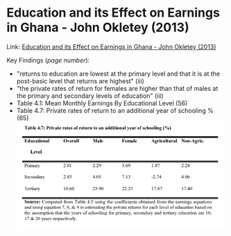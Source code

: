 Education and its Effect on Earnings in Ghana - John Okletey (2013)
================================

Link: [Education and its Effect on Earnings in Ghana - John Okletey (2013)](http://ugspace.ug.edu.gh/bitstream/handle/123456789/5339/John%20Okletey_Education%20and%20its%20Effect%20on%20Earnings%20in%20Ghana_2013.pdf?sequence=1)

Key Findings (*page number*):

- "returns to education are lowest at the primary level and that it is at the post-basic level that returns are highest" (iii)
- "the private rates of return for females are higher than that of males at the primary and secondary levels of education" (iii)
- Table 4.1: Mean Monthly Earnings By Educational Level (56)
- Table 4.7: Private rates of return to an additional year of schooling % (65)
![Table 4.7 Data](/images/okletey_2013/table4_7.png)